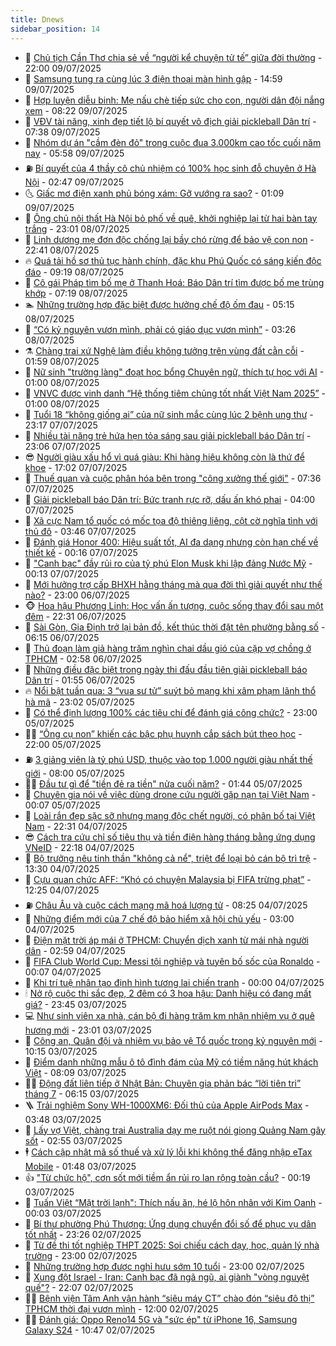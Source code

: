 ```yaml
---
title: Dnews
sidebar_position: 14
---
```


<!-- dantri-dnews:START -->
- 🤠 [Chủ tịch Cần Thơ chia sẻ về “người kể chuyện tử tế” giữa đời thường](https://dantri.com.vn/xa-hoi/chu-tich-can-tho-chia-se-ve-nguoi-ke-chuyen-tu-te-giua-doi-thuong-20250620130636328.htm) - 22:00 09/07/2025
- 🌈 [Samsung tung ra cùng lúc 3 điện thoại màn hình gập](https://dantri.com.vn/cong-nghe/samsung-tung-ra-cung-luc-3-dien-thoai-man-hinh-gap-20250709191202574.htm) - 14:59 09/07/2025
- 🐎 [Hợp luyện diễu binh: Mẹ nấu chè tiếp sức cho con, người dân đội nắng xem](https://dantri.com.vn/doi-song/hop-luyen-dieu-binh-me-nau-che-tiep-suc-cho-con-nguoi-dan-doi-nang-xem-20250709151813170.htm) - 08:22 09/07/2025
- 👹 [VĐV tài năng, xinh đẹp tiết lộ bí quyết vô địch giải pickleball Dân trí](https://dantri.com.vn/the-thao/vdv-tai-nang-xinh-dep-tiet-lo-bi-quyet-vo-dich-giai-pickleball-dan-tri-20250709140118550.htm) - 07:38 09/07/2025
- 🫶 [Nhóm dự án &quot;cầm đèn đỏ&quot; trong cuộc đua 3.000km cao tốc cuối năm nay](https://dantri.com.vn/xa-hoi/nhom-du-an-cam-den-do-trong-cuoc-dua-3000km-cao-toc-cuoi-nam-nay-20250627112546302.htm) - 05:58 09/07/2025
- ⛽️ [Bí quyết của 4 thầy cô chủ nhiệm có 100% học sinh đỗ chuyên ở Hà Nội](https://dantri.com.vn/giao-duc/bi-quyet-cua-4-thay-co-chu-nhiem-co-100-hoc-sinh-do-chuyen-o-ha-noi-20250709071904912.htm) - 02:47 09/07/2025
- 🌜 [Giấc mơ điện xanh phủ bóng xám: Gỡ vướng ra sao?](https://dantri.com.vn/kinh-doanh/giac-mo-dien-xanh-phu-bong-xam-go-vuong-ra-sao-20250707201311825.htm) - 01:09 09/07/2025
- 💪 [Ông chủ nội thất Hà Nội bỏ phố về quê, khởi nghiệp lại từ hai bàn tay trắng](https://dantri.com.vn/doi-song/ong-chu-noi-that-ha-noi-bo-pho-ve-que-khoi-nghiep-lai-tu-hai-ban-tay-trang-20250707210436681.htm) - 23:01 08/07/2025
- 🎊 [Linh dương mẹ đơn độc chống lại bầy chó rừng để bảo vệ con non](https://dantri.com.vn/khoa-hoc/linh-duong-me-don-doc-chong-lai-bay-cho-rung-de-bao-ve-con-non-20250708161759498.htm) - 22:41 08/07/2025
- 🔥 [Quá tải hồ sơ thủ tục hành chính, đặc khu Phú Quốc có sáng kiến độc đáo](https://dantri.com.vn/xa-hoi/qua-tai-ho-so-thu-tuc-hanh-chinh-dac-khu-phu-quoc-co-sang-kien-doc-dao-20250708142159253.htm) - 09:19 08/07/2025
- 👀 [Cô gái Pháp tìm bố mẹ ở Thanh Hoá: Báo Dân trí  tìm được bố mẹ trùng khớp](https://dantri.com.vn/doi-song/co-gai-phap-tim-bo-me-o-thanh-hoa-bao-dan-tri-tim-duoc-bo-me-trung-khop-20250708080822750.htm) - 07:19 08/07/2025
- 🏊 [Những trường hợp đặc biệt được hưởng chế độ ốm đau](https://dantri.com.vn/lao-dong-viec-lam/nhung-truong-hop-dac-biet-duoc-huong-che-do-om-dau-20250707132412482.htm) - 05:15 08/07/2025
- 🥸 [“Có kỷ nguyên vươn mình, phải có giáo dục vươn mình”](https://dantri.com.vn/giao-duc/co-ky-nguyen-vuon-minh-phai-co-giao-duc-vuon-minh-20250707181708676.htm) - 03:26 08/07/2025
- ⚗️ [Chàng trai xứ Nghệ làm điều không tưởng trên vùng đất cằn cỗi](https://dantri.com.vn/lao-dong-viec-lam/chang-trai-xu-nghe-lam-dieu-khong-tuong-tren-vung-dat-can-coi-20250707085740458.htm) - 01:59 08/07/2025
- 🐲 [Nữ sinh &quot;trường làng&quot; đoạt học bổng Chuyên ngữ, thích tự học với AI](https://dantri.com.vn/giao-duc/nu-sinh-truong-lang-doat-hoc-bong-chuyen-ngu-thich-tu-hoc-voi-ai-20250707192439051.htm) - 01:00 08/07/2025
- 🌁 [VNVC được vinh danh “Hệ thống tiêm chủng tốt nhất Việt Nam 2025”](https://dantri.com.vn/xa-hoi/vnvc-duoc-vinh-danh-he-thong-tiem-chung-tot-nhat-viet-nam-2025-20250707195016979.htm) - 01:00 08/07/2025
- 🧐 [Tuổi 18 “không giống ai” của nữ sinh mắc cùng lúc 2 bệnh ung thư](https://dantri.com.vn/suc-khoe/tuoi-18-khong-giong-ai-cua-nu-sinh-mac-cung-luc-2-benh-ung-thu-20250707064524903.htm) - 23:17 07/07/2025
- 👹 [Nhiều tài năng trẻ hứa hẹn tỏa sáng sau giải pickleball báo Dân trí](https://dantri.com.vn/the-thao/nhieu-tai-nang-tre-hua-hen-toa-sang-sau-giai-pickleball-bao-dan-tri-20250707172542868.htm) - 23:06 07/07/2025
- 😎 [Người giàu xấu hổ vì quá giàu: Khi hàng hiệu không còn là thứ để khoe](https://dantri.com.vn/kinh-doanh/nguoi-giau-xau-ho-vi-qua-giau-khi-hang-hieu-khong-con-la-thu-de-khoe-20250630100500946.htm) - 17:02 07/07/2025
- 🤭 [Thuế quan và cuộc phân hóa bên trong &quot;công xưởng thế giới&quot;](https://dantri.com.vn/kinh-doanh/thue-quan-va-cuoc-phan-hoa-ben-trong-cong-xuong-the-gioi-20250704155616341.htm) - 07:36 07/07/2025
- 🦣 [Giải pickleball báo Dân trí: Bức tranh rực rỡ, dấu ấn khó phai](https://dantri.com.vn/the-thao/giai-pickleball-bao-dan-tri-buc-tranh-ruc-ro-dau-an-kho-phai-20250707002313727.htm) - 04:00 07/07/2025
- 🙉 [Xã cực Nam tổ quốc có mốc tọa độ thiêng liêng, cột cờ nghĩa tình với thủ đô](https://dantri.com.vn/noi-vu/xa-cuc-nam-to-quoc-co-moc-toa-do-thieng-lieng-cot-co-nghia-tinh-voi-thu-do-20250706205942137.htm) - 03:46 07/07/2025
- 🗽 [Đánh giá Honor 400: Hiệu suất tốt, AI đa dạng nhưng còn hạn chế về thiết kế](https://dantri.com.vn/cong-nghe/danh-gia-honor-400-hieu-suat-tot-ai-da-dang-nhung-con-han-che-ve-thiet-ke-20250706182506321.htm) - 00:16 07/07/2025
- 🐻 [&quot;Canh bạc&quot; đầy rủi ro của tỷ phú Elon Musk khi lập đảng Nước Mỹ](https://dantri.com.vn/the-gioi/canh-bac-day-rui-ro-cua-ty-phu-elon-musk-khi-lap-dang-nuoc-my-20250707071257612.htm) - 00:13 07/07/2025
- 🫣 [Mới hưởng trợ cấp BHXH hằng tháng mà qua đời thì giải quyết như thế nào?](https://dantri.com.vn/lao-dong-viec-lam/moi-huong-tro-cap-bhxh-hang-thang-ma-qua-doi-thi-giai-quyet-nhu-the-nao-20250704004330994.htm) - 23:00 06/07/2025
- 🐵 [Hoa hậu Phương Linh: Học vấn ấn tượng, cuộc sống thay đổi sau một đêm](https://dantri.com.vn/giai-tri/hoa-hau-phuong-linh-hoc-van-an-tuong-cuoc-song-thay-doi-sau-mot-dem-20250705121434263.htm) - 22:31 06/07/2025
- 🥷 [Sài Gòn, Gia Định trở lại bản đồ, kết thúc thời đặt tên phường bằng số](https://dantri.com.vn/xa-hoi/sai-gon-gia-dinh-tro-lai-ban-do-ket-thuc-thoi-dat-ten-phuong-bang-so-20250702163254000.htm) - 06:15 06/07/2025
- 🐻 [Thủ đoạn làm giả hàng trăm nghìn chai dầu gió của cặp vợ chồng ở TPHCM](https://dantri.com.vn/phap-luat/thu-doan-lam-gia-hang-tram-nghin-chai-dau-gio-cua-cap-vo-chong-o-tphcm-20250702221859923.htm) - 02:58 06/07/2025
- 🥸 [Những điều đặc biệt trong ngày thi đấu đầu tiên giải pickleball báo Dân trí](https://dantri.com.vn/the-thao/nhung-dieu-dac-biet-trong-ngay-thi-dau-dau-tien-giai-pickleball-bao-dan-tri-20250705233756310.htm) - 01:55 06/07/2025
- 🔥 [Nổi bật tuần qua: 3 “vua sư tử” suýt bỏ mạng khi xâm phạm lãnh thổ hà mã](https://dantri.com.vn/khoa-hoc/noi-bat-tuan-qua-3-vua-su-tu-suyt-bo-mang-khi-xam-pham-lanh-tho-ha-ma-20250706054443497.htm) - 23:02 05/07/2025
- 🥰 [Có thể định lượng 100% các tiêu chí để đánh giá công chức?](https://dantri.com.vn/noi-vu/co-the-dinh-luong-100-cac-tieu-chi-de-danh-gia-cong-chuc-20250705032330484.htm) - 23:00 05/07/2025
- 👨‍🏫 [“Ông cụ non” khiến các bậc phụ huynh cắp sách bút theo học](https://dantri.com.vn/giao-duc/ong-cu-non-khien-cac-bac-phu-huynh-cap-sach-but-theo-hoc-20250701095945827.htm) - 22:00 05/07/2025
- ⛽️ [3 giảng viên là tỷ phú USD, thuộc vào top 1.000 người giàu nhất thế giới](https://dantri.com.vn/giao-duc/3-giang-vien-la-ty-phu-usd-thuoc-vao-top-1000-nguoi-giau-nhat-the-gioi-20250703091324784.htm) - 08:00 05/07/2025
- 🧑‍💻 [Đầu tư gì để &quot;tiền đẻ ra tiền&quot; nửa cuối năm?](https://dantri.com.vn/kinh-doanh/dau-tu-gi-de-tien-de-ra-tien-nua-cuoi-nam-20250703151105869.htm) - 01:44 05/07/2025
- 💪 [Chuyên gia nói về việc dùng drone cứu người gặp nạn tại Việt Nam](https://dantri.com.vn/xa-hoi/chuyen-gia-noi-ve-viec-dung-drone-cuu-nguoi-gap-nan-tai-viet-nam-20250704172926071.htm) - 00:07 05/07/2025
- 🔭 [Loài rắn đẹp sặc sỡ nhưng mang độc chết người, có phân bố tại Việt Nam](https://dantri.com.vn/khoa-hoc/loai-ran-dep-sac-so-nhung-mang-doc-chet-nguoi-co-phan-bo-tai-viet-nam-20250705052128573.htm) - 22:31 04/07/2025
- 😎 [Cách tra cứu chỉ số tiêu thụ và tiền điện hàng tháng bằng ứng dụng VNeID](https://dantri.com.vn/cong-nghe/cach-tra-cuu-chi-so-tieu-thu-va-tien-dien-hang-thang-bang-ung-dung-vneid-20250705035101328.htm) - 22:18 04/07/2025
- 🦩 [Bộ trưởng nêu tinh thần &quot;không cả nể&quot;, triệt để loại bỏ cán bộ trì trệ](https://dantri.com.vn/noi-vu/bo-truong-neu-tinh-than-khong-ca-ne-triet-de-loai-bo-can-bo-tri-tre-20250704194647115.htm) - 13:30 04/07/2025
- 🐻 [Cựu quan chức AFF: “Khó có chuyện Malaysia bị FIFA trừng phạt”](https://dantri.com.vn/the-thao/cuu-quan-chuc-aff-kho-co-chuyen-malaysia-bi-fifa-trung-phat-20250703235138448.htm) - 12:25 04/07/2025
- ⛽️ [Châu Âu và cuộc cách mạng mã hoá lượng tử](https://dantri.com.vn/khoa-hoc/chau-au-va-cuoc-cach-mang-ma-hoa-luong-tu-20250704120706158.htm) - 08:25 04/07/2025
- 📝 [Những điểm mới của 7 chế độ bảo hiểm xã hội chủ yếu](https://dantri.com.vn/lao-dong-viec-lam/nhung-diem-moi-cua-7-che-do-bao-hiem-xa-hoi-chu-yeu-20250702122750827.htm) - 03:00 04/07/2025
- 💯 [Điện mặt trời áp mái ở TPHCM: Chuyển dịch xanh từ mái nhà người dân](https://dantri.com.vn/kinh-doanh/dien-mat-troi-ap-mai-o-tphcm-chuyen-dich-xanh-tu-mai-nha-nguoi-dan-20250703073600191.htm) - 02:59 04/07/2025
- 🤠 [FIFA Club World Cup: Messi tội nghiệp và tuyên bố sốc của Ronaldo](https://dantri.com.vn/the-thao/fifa-club-world-cup-messi-toi-nghiep-va-tuyen-bo-soc-cua-ronaldo-20250703231831952.htm) - 00:07 04/07/2025
- 🧐 [Khi trí tuệ nhân tạo định hình tương lai chiến tranh](https://dantri.com.vn/the-gioi/khi-tri-tue-nhan-tao-dinh-hinh-tuong-lai-chien-tranh-20250611112331771.htm) - 00:00 04/07/2025
- 🕯 [Nở rộ cuộc thi sắc đẹp, 2 đêm có 3 hoa hậu: Danh hiệu có đang mất giá?](https://dantri.com.vn/giai-tri/no-ro-cuoc-thi-sac-dep-2-dem-co-3-hoa-hau-danh-hieu-co-dang-mat-gia-20250702234610145.htm) - 23:45 03/07/2025
- 💻 [Như sinh viên xa nhà, cán bộ đi hàng trăm km nhận nhiệm vụ ở quê hương mới](https://dantri.com.vn/lao-dong-viec-lam/nhu-sinh-vien-xa-nha-can-bo-di-hang-tram-km-nhan-nhiem-vu-o-que-huong-moi-20250703180422301.htm) - 23:01 03/07/2025
- 🌋 [Công an, Quân đội và nhiệm vụ bảo vệ Tổ quốc trong kỷ nguyên mới](https://dantri.com.vn/xa-hoi/cong-an-quan-doi-va-nhiem-vu-bao-ve-to-quoc-trong-ky-nguyen-moi-20250703163056676.htm) - 10:15 03/07/2025
- 🤖 [Điểm danh những mẫu ô tô đình đám của Mỹ có tiềm năng hút khách Việt](https://dantri.com.vn/o-to-xe-may/diem-danh-nhung-mau-o-to-dinh-dam-cua-my-co-tiem-nang-hut-khach-viet-20250703112245670.htm) - 08:09 03/07/2025
- 🧑‍💻 [Động đất liên tiếp ở Nhật Bản: Chuyên gia phản bác “lời tiên tri” tháng 7](https://dantri.com.vn/khoa-hoc/dong-dat-lien-tiep-o-nhat-ban-chuyen-gia-phan-bac-loi-tien-tri-thang-7-20250703064657453.htm) - 06:15 03/07/2025
- 🪜 [Trải nghiệm Sony WH-1000XM6: Đối thủ của Apple AirPods Max](https://dantri.com.vn/cong-nghe/trai-nghiem-sony-wh-1000xm6-doi-thu-cua-apple-airpods-max-20250702010530703.htm) - 03:48 03/07/2025
- 🚀 [Lấy vợ Việt, chàng trai Australia dạy mẹ ruột nói giọng Quảng Nam gây sốt](https://dantri.com.vn/doi-song/lay-vo-viet-chang-trai-australia-day-me-ruot-noi-giong-quang-nam-gay-sot-20250703022750377.htm) - 02:55 03/07/2025
- 🕴 [Cách cập nhật mã số thuế và xử lý lỗi khi không thể đăng nhập eTax Mobile](https://dantri.com.vn/cong-nghe/cach-cap-nhat-ma-so-thue-va-xu-ly-loi-khi-khong-the-dang-nhap-etax-mobile-20250703032101880.htm) - 01:48 03/07/2025
- 👍 [&quot;Từ chức hộ&quot;, cơn sốt mới tiềm ẩn rủi ro lan rộng toàn cầu?](https://dantri.com.vn/kinh-doanh/tu-chuc-ho-con-sot-moi-tiem-an-rui-ro-lan-rong-toan-cau-20250702222945929.htm) - 00:19 03/07/2025
- 🥳 [Tuấn Việt “Mặt trời lạnh&quot;: Thích nấu ăn, hé lộ hôn nhân với Kim Oanh](https://dantri.com.vn/giai-tri/tuan-viet-mat-troi-lanh-thich-nau-an-he-lo-hon-nhan-voi-kim-oanh-20250702124652954.htm) - 00:03 03/07/2025
- 🥳 [Bí thư phường Phú Thượng: Ứng dụng chuyển đổi số để phục vụ dân tốt nhất](https://dantri.com.vn/xa-hoi/bi-thu-phuong-phu-thuong-ung-dung-chuyen-doi-so-de-phuc-vu-dan-tot-nhat-20250703022244172.htm) - 23:26 02/07/2025
- 🦩 [Từ đề thi tốt nghiệp THPT 2025: Soi chiếu cách dạy, học, quản lý nhà trường](https://dantri.com.vn/giao-duc/tu-de-thi-tot-nghiep-thpt-2025-soi-chieu-cach-day-hoc-quan-ly-nha-truong-20250702223741715.htm) - 23:00 02/07/2025
- 🗽 [Những trường hợp được nghỉ hưu sớm 10 tuổi](https://dantri.com.vn/lao-dong-viec-lam/nhung-truong-hop-duoc-nghi-huu-som-10-tuoi-20250702163559596.htm) - 23:00 02/07/2025
- 🤖 [Xung đột Israel - Iran: Canh bạc đã ngã ngũ, ai giành &quot;vòng nguyệt quế&quot;?](https://dantri.com.vn/the-gioi/xung-dot-israel-iran-canh-bac-da-nga-ngu-ai-gianh-vong-nguyet-que-20250630153337050.htm) - 22:07 02/07/2025
- 🧑‍🏫 [Bệnh viện Tâm Anh vận hành “siêu máy CT” chào đón  “siêu đô thị” TPHCM thời đại vươn mình](https://dantri.com.vn/suc-khoe/benh-vien-tam-anh-van-hanh-sieu-may-ct-chao-don-sieu-do-thi-tphcm-thoi-dai-vuon-minh-20250702161343336.htm) - 12:00 02/07/2025
- 👨‍🏫 [Đánh giá: Oppo Reno14 5G và &quot;sức ép&quot; từ iPhone 16, Samsung Galaxy S24](https://dantri.com.vn/cong-nghe/danh-gia-oppo-reno14-5g-va-suc-ep-tu-iphone-16-samsung-galaxy-s24-20250701144001710.htm) - 10:47 02/07/2025<!-- dantri-dnews:END -->
